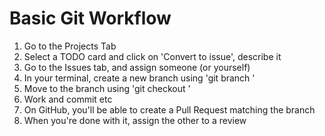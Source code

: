 # Basic Git Workflow

1. Go to the Projects Tab
2. Select a TODO card and click on 'Convert to issue', describe it
3. Go to the Issues tab, and assign someone (or yourself)
4. In your terminal, create a new branch using 'git branch <nameofbranch>'
5. Move to the branch using 'git checkout <nameofbranch>'
6. Work and commit etc
7. On GitHub, you'll be able to create a Pull Request matching the branch
8. When you're done with it, assign the other to a review
